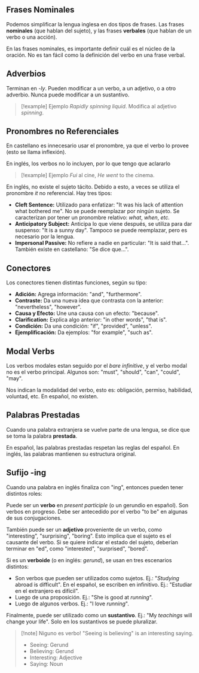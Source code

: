 ## Frases Nominales

Podemos simplificar la lengua inglesa en dos tipos de frases. Las frases **nominales** (que hablan del sujeto), y las frases **verbales** (que hablan de un verbo o una acción).

En las frases nominales, es importante definir cuál es el núcleo de la oración. No es tan fácil como la definición del verbo en una frase verbal.

## Adverbios

Terminan en *-ly*. Pueden modificar a un verbo, a un adjetivo, o a otro adverbio. Nunca puede modificar a un sustantivo.

> [!example] Ejemplo
> *Rapidly spinning liquid*. Modifica al adjetivo *spinning*.

## Pronombres no Referenciales

En castellano es innecesario usar el pronombre, ya que el verbo lo provee (esto se llama inflexión).

En inglés, los verbos no lo incluyen, por lo que tengo que aclararlo

> [!example] Ejemplo
> *Fui* al cine, *He went* to the cinema.

En inglés, no existe el sujeto tácito. Debido a esto, a veces se utiliza el pronombre *it* no referencial. Hay tres tipos:

- **Cleft Sentence:** Utilizado para enfatizar: "It was his lack of attention what bothered me". No se puede reemplazar por ningún sujeto. Se caracterizan por tener un pronombre relativo: *what*, *when*, *etc.*
- **Anticipatory Subject:** Anticipa lo que viene después, se utiliza para dar suspenso: "It is a sunny day". Tampoco se puede reemplazar, pero es necesario por la lengua.
- **Impersonal Passive:** No refiere a nadie en particular: "It is said that...". También existe en castellano: "Se dice que...".

## Conectores

Los conectores tienen distintas funciones, según su tipo:

- **Adición:** Agrega información: "and", "furthermore".
- **Contraste:** Da una nueva idea que contrasta con la anterior: "nevertheless", "however".
- **Causa y Efecto:** Une una causa con un efecto: "because".
- **Clarification:** Explica algo anterior: "in other words", "that is".
- **Condición:** Da una condición: "if", "provided", "unless".
- **Ejemplificación:** Da ejemplos: "for example", "such as".

## Modal Verbs

Los verbos modales estan seguido por el *bare infinitive*, y el verbo modal no es el verbo principal. Algunos son: "must", "should", "can", "could", "may".

Nos indican la modalidad del verbo, esto es: obligación, permiso, habilidad, voluntad, etc. En español, no existen.

## Palabras Prestadas

Cuando una palabra extranjera se vuelve parte de una lengua, se dice que se toma la palabra **prestada**.

En español, las palabras prestadas respetan las reglas del español. En inglés, las palabras mantienen su estructura original.

## Sufijo -ing

Cuando una palabra en inglés finaliza con "ing", entonces pueden tener distintos roles:

Puede ser un **verbo** en *present participle* (o un gerundio en español). Son verbos en progreso. Debe ser antecedido por el verbo "to be" en algunas de sus conjugaciones.

También puede ser un **adjetivo** proveniente de un verbo, como "interesting", "surprising", "boring". Esto implica que el sujeto es el causante del verbo. Si se quiere indicar el estado del sujeto, deberían terminar en "ed", como "interested", "surprised", "bored".

Si es un **verboide** (o en inglés: *gerund*), se usan en tres escenarios distintos:

- Son verbos que pueden ser utilizados como sujetos. Ej.: "*Studying* abroad is difficult". En el español, se escriben en infinitivo. Ej.: "Estudiar en el extranjero es difícil".
- Luego de una proposición. Ej.: "She is good at *running*".
- Luego de algunos verbos. Ej.: "I love *running*".

Finalmente, puede ser utilizado como un **sustantivo**. Ej.: "My *teachings* will change your life". Solo en los sustantivos se puede pluralizar.

> [!note] Niguno es verbo!
> "Seeing is believing" is an interesting saying.
> - Seeing: Gerund
> - Believing: Gerund
> - Interesting: Adjective
> - Saying: Noun
